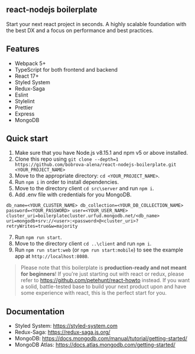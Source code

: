 ## react-nodejs boilerplate
Start your next react project in seconds.
A highly scalable foundation with the best DX and a focus on performance and best practices.

## Features
- Webpack 5+
- TypeScript for both frontend and backend
- React 17+
- Styled System
- Redux-Saga
- Eslint
- Stylelint
- Prettier
- Express
- MongoDB

## Quick start

1.  Make sure that you have Node.js v8.15.1 and npm v5 or above installed.
2.  Clone this repo using `git clone --depth=1 https://github.com/bobrova-alena/react-nodejs-boilerplate.git <YOUR_PROJECT_NAME>`
3.  Move to the appropriate directory: `cd <YOUR_PROJECT_NAME>`.<br />
4.  Run `npm i` in order to install dependencies.<br />
5.  Move to the directory client `cd src\server` and run `npm i`.<br />
6.  Add .env file with credentials for you MongoDB. 

`db_name=<YOUR_CLUSTER_NAME>
db_collection=<YOUR_DB_COLLECTION_NAME>
password=<YOUR_PASSWORD>
user=<YOUR_USER_NAME>
cluster_uri=boilerplatecluster.urfud.mongodb.net/<db_name>
uri=mongodb+srv://<user>:<password>@<cluster_uri>?retryWrites=true&w=majority`
  
7. Run `npm run start`.
8. Move to the directory client `cd ..\client` and run `npm i`.<br />
9. Run `npm run start:web` (or `npm run start:mobile`) to see the example app at `http://localhost:8080`.
  
> Please note that this boilerplate is **production-ready and not meant for beginners**! If you're just starting out with react or redux, please refer to https://github.com/petehunt/react-howto instead. If you want a solid, battle-tested base to build your next product upon and have some experience with react, this is the perfect start for you.

## Documentation
- Styled System: https://styled-system.com
- Redux-Saga: https://redux-saga.js.org/
- MongoDB: https://docs.mongodb.com/manual/tutorial/getting-started/
- MongoDB Atlas: https://docs.atlas.mongodb.com/getting-started/
